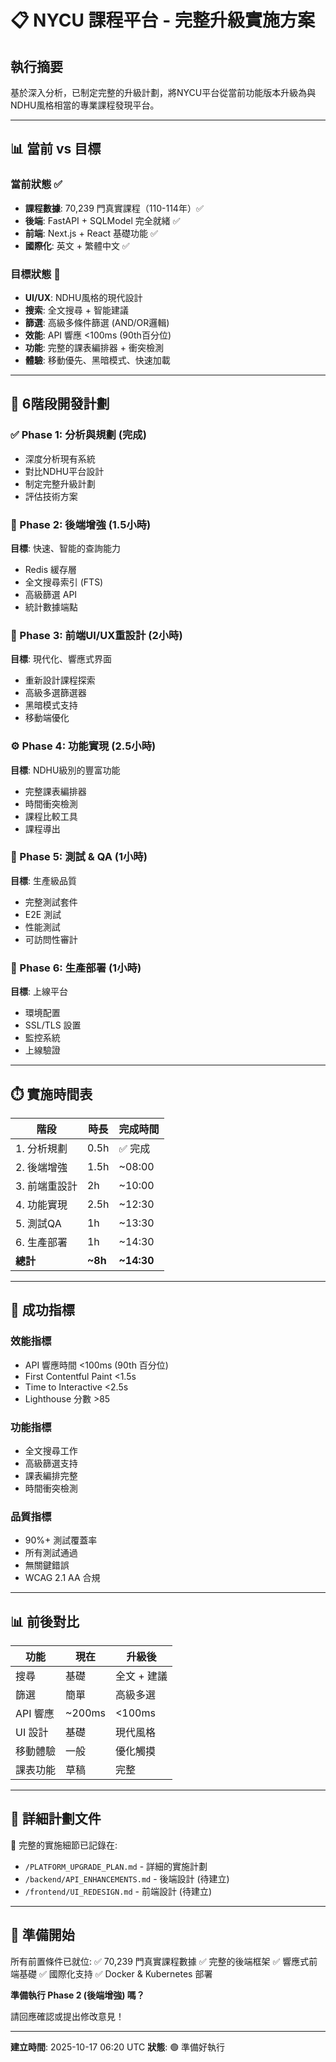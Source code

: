 # 📋 NYCU 課程平台 - 完整升級實施方案

## 執行摘要

基於深入分析，已制定完整的升級計劃，將NYCU平台從當前功能版本升級為與NDHU風格相當的專業課程發現平台。

---

## 📊 當前 vs 目標

### 當前狀態 ✅
- **課程數據**: 70,239 門真實課程（110-114年）✅
- **後端**: FastAPI + SQLModel 完全就緒 ✅
- **前端**: Next.js + React 基礎功能 ✅
- **國際化**: 英文 + 繁體中文 ✅

### 目標狀態 🎯
- **UI/UX**: NDHU風格的現代設計
- **搜索**: 全文搜尋 + 智能建議
- **篩選**: 高級多條件篩選 (AND/OR邏輯)
- **效能**: API 響應 <100ms (90th百分位)
- **功能**: 完整的課表編排器 + 衝突檢測
- **體驗**: 移動優先、黑暗模式、快速加載

---

## 🎯 6階段開發計劃

### ✅ Phase 1: 分析與規劃 (完成)
- 深度分析現有系統
- 對比NDHU平台設計
- 制定完整升級計劃
- 評估技術方案

### 🔄 Phase 2: 後端增強 (1.5小時)
**目標**: 快速、智能的查詢能力
- Redis 緩存層
- 全文搜尋索引 (FTS)
- 高級篩選 API
- 統計數據端點

### 🎨 Phase 3: 前端UI/UX重設計 (2小時)
**目標**: 現代化、響應式界面
- 重新設計課程探索
- 高級多選篩選器
- 黑暗模式支持
- 移動端優化

### ⚙️ Phase 4: 功能實現 (2.5小時)
**目標**: NDHU級別的豐富功能
- 完整課表編排器
- 時間衝突檢測
- 課程比較工具
- 課程導出

### 🧪 Phase 5: 測試 & QA (1小時)
**目標**: 生產級品質
- 完整測試套件
- E2E 測試
- 性能測試
- 可訪問性審計

### 🚀 Phase 6: 生產部署 (1小時)
**目標**: 上線平台
- 環境配置
- SSL/TLS 設置
- 監控系統
- 上線驗證

---

## ⏱️ 實施時間表

| 階段 | 時長 | 完成時間 |
|------|------|---------|
| 1. 分析規劃 | 0.5h | ✅ 完成 |
| 2. 後端增強 | 1.5h | ~08:00 |
| 3. 前端重設計 | 2h | ~10:00 |
| 4. 功能實現 | 2.5h | ~12:30 |
| 5. 測試QA | 1h | ~13:30 |
| 6. 生產部署 | 1h | ~14:30 |
| **總計** | **~8h** | **~14:30** |

---

## 🎯 成功指標

### 效能指標
- API 響應時間 <100ms (90th 百分位)
- First Contentful Paint <1.5s
- Time to Interactive <2.5s
- Lighthouse 分數 >85

### 功能指標
- 全文搜尋工作
- 高級篩選支持
- 課表編排完整
- 時間衝突檢測

### 品質指標
- 90%+ 測試覆蓋率
- 所有測試通過
- 無關鍵錯誤
- WCAG 2.1 AA 合規

---

## 📊 前後對比

| 功能 | 現在 | 升級後 |
|------|------|--------|
| 搜尋 | 基礎 | 全文 + 建議 |
| 篩選 | 簡單 | 高級多選 |
| API 響應 | ~200ms | <100ms |
| UI 設計 | 基礎 | 現代風格 |
| 移動體驗 | 一般 | 優化觸摸 |
| 課表功能 | 草稿 | 完整 |

---

## 💼 詳細計劃文件

📄 完整的實施細節已記錄在:
- `/PLATFORM_UPGRADE_PLAN.md` - 詳細的實施計劃
- `/backend/API_ENHANCEMENTS.md` - 後端設計 (待建立)
- `/frontend/UI_REDESIGN.md` - 前端設計 (待建立)

---

## 🚀 準備開始

所有前置條件已就位:
✅ 70,239 門真實課程數據
✅ 完整的後端框架
✅ 響應式前端基礎
✅ 國際化支持
✅ Docker & Kubernetes 部署

**準備執行 Phase 2 (後端增強) 嗎？**

請回應確認或提出修改意見！

---

**建立時間**: 2025-10-17 06:20 UTC
**狀態**: 🟢 準備好執行
